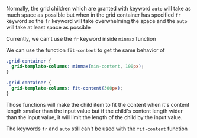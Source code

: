 Normally, the grid children which are granted with keyword `auto` will take as much space as possible but when in the grid container has specified `fr` keyword so the `fr` keyword will take overwhelming the space and the `auto` will take at least space as possible

Currently, we can't use the `fr` keyword inside `minmax` function

We can use the function `fit-content` to get the same behavior of

```css
.grid-container {
  grid-template-columns: minmax(min-content, 100px);
}
```

```css
.grid-container {
  grid-template-columns: fit-content(300px);
}
```

Those functions will make the child item to fit the content when it's content length smaller than the input value but if the child's content length wider than the input value, it will limit the length of the child by the input value.

The keywords `fr` and `auto` still can't be used with the `fit-content` function
